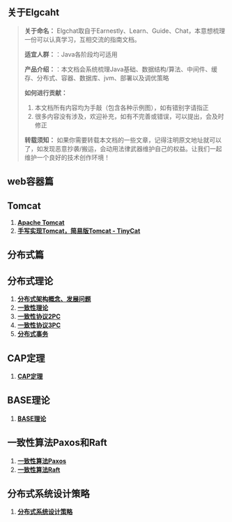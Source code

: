 ## 关于Elgcaht

> **关于命名：** Elgchat取自于Earnestly、Learn、Guide、Chat，本意想梳理一份可以认真学习，互相交流的指南文档。
> 
> **适宜人群：**：Java各阶段均可适用
> 
> **产品介绍：**：本文档会系统梳理Java基础、数据结构/算法、中间件、缓存、分布式、容器、数据库、jvm、部署以及调优策略
> 
> **如何进行贡献：** 
>   1. 本文档所有内容均为手敲（包含各种示例图），如有错别字请指正
>   2. 很多内容没有涉及，欢迎补充，如有不完善或错误，可以提出，会及时修正
>   
> **转载须知：** 如果你需要转载本文档的一些文章，记得注明原文地址就可以了，如发现恶意抄袭/搬运，会动用法律武器维护自己的权益。让我们一起维护一个良好的技术创作环境！


<!-- ## Java篇
## 基础
  （待完善）
## 容器
  （待完善）
## 多线程
  （待完善）
## 锁
  （待完善）
## JVM
  （待完善）
## 数据结构与算法
## 数据结构
  （待完善）
## 算法
  （待完善）
## 框架篇
## MyBatis
  （待完善）
## Spring
  （待完善）
## Spring MVC
  （待完善）
## zookeeper
  （待完善）
## Dubbo
  （待完善）
## Spring clould
  （待完善） -->

## web容器篇

## Tomcat
  1. **[Apache Tomcat](docs/web%20container/Apache%20Tomcat.md)**
  2. **[手写实现Tomcat，简易版Tomcat -  TinyCat](https://github.com/elgchat/TinyCat)**


## 分布式篇

## 分布式理论

  1. **[分布式架构概念、发展问题](docs/distributed/分布式架构概念、发展问题.md)**
  2. **[一致性理论](docs/distributed/一致性理论.md)**
  3. **[一致性协议2PC](docs/distributed/一致性协议2PC.md)**
  4. **[一致性协议3PC](docs/distributed/一致性协议3PC.md)**
  5. **[分布式事务](docs/distributed/分布式事务.md)**
  
## CAP定理

  1. **[CAP定理](docs/distributed/分布式CAP定理.md)**

## BASE理论

  1. **[BASE理论](docs/distributed/分布式BASE理论.md)**

## 一致性算法Paxos和Raft 
  
  1. **[一致性算法Paxos](docs/distributed/一致性算法Paxos.md)**
  2. **[一致性算法Raft](docs/distributed/一致性算法Raft.md)**

## 分布式系统设计策略

  1. **[分布式系统设计策略](docs/distributed/分布式系统设计策略.md)**

<!-- ## 数据库篇
## mysql
  （待完善）
## Neo4j
  （待完善）
## MongoDB
  （待完善）
## 缓存篇
## redis
  （待完善）
## Tair
  （待完善）
## Guava Cache
  （待完善）
## EVCache
  （待完善）
## MQ篇
## RabbitMQ
  （待完善）
## Kafka
  （待完善）
## RocketMQ
  （待完善）
## 搜索引擎
## Solr
  （待完善）
## Elasticsearch
  （待完善）
## 容器部署
## Docker
  （待完善）
## K8s
  （待完善）
## DevOps
  （待完善）
## 其他
 -->



